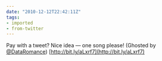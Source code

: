 ```yaml
---
date: "2010-12-12T22:42:11Z"
tags:
- imported
- from-twitter
---
```

Pay with a tweet? Nice idea — one song please\! \(Ghosted by [@DataRomance](/twitter/#/DataRomance)\) [http://bit.ly/aLxrf7](http://bit.ly/aLxrf7)
